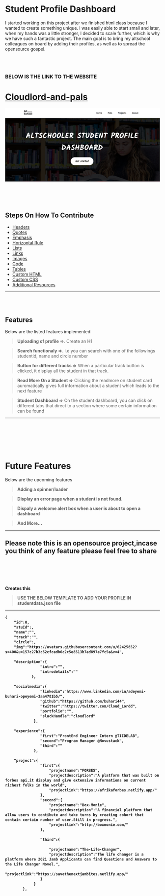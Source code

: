 # Student Profile Dashboard
I started working on this project after we finished html class because I wanted to create something unique. I was easily able to start small and later, when my hands was a little stronger, I decided to scale further, which is why we have such a fantastic project. The main goal is to bring my altschool colleagues on board by adding their profiles, as well as to spread the opensource gospel.

<br>
<br>


### BELOW IS THE LINK TO THE WEBSITE
# [Cloudlord-and-pals](https://cloudlord-and-pals.netlify.app/)
![Getting Started](./homeimg.png)



<br>
<br>
<br>


## Steps On How To Contribute
- [Headers](#headers)
- [Quotes](#quotes)
- [Emphasis](#emphasis)
- [Horizontal Rule](#horizontal-rule)
- [Lists](#lists)
- [Links](#links)
- [Images](#images)
- [Code](#code)
- [Tables](#tables)
- [Custom HTML](#custom-html)
- [Custom CSS](#custom-css)
- [Additional Resources](#additional-resources)

---
<br>
<br>

## Features
Below are the listed features implemented 

<!-- 
    Example

    # H1 Header 
-->
> **Uploading of profile =>**. Create an H1 

> **Search functionaly =>**. i.e you can search with one of the followings studentid, name and circle number

> **Button for different tracks =>**  When a particular track button is clicked, it display all the student in that track.

> **Read More On a Student =>** Clicking the readmore on student card auromatically gives full information about a student which leads to the next feature 

>**Student Dashboard =>** On the student dashboard, you can click on different tabs that direct to a section where some certain information can be found 
---

<br>
<br>
<br>
<br>
<br>

# Future Features

Below are the upcoming features
>**Adding a spinner/loader**

> **Display an error page when a student is not found**.

> **Dispaly a welcome alert box when a user is about to open a dashboard** 

> **And More...**
---
<b>
<b>
<b>

## Please note this is an opensource project,incase you think of any feature please feel free to share

<br>
<br>
<br>
<br>

Creates this 



> **USE THE BELOW TEMPLATE TO ADD YOUR PROFILE IN studentdata.json file** 

---

``` 
{
    "id":0,
    "stuId":,
    "name":"",
    "track":"",
    "circle":,
    "img":"https://avatars.githubusercontent.com/u/62425852?s=400&u=157c27b3c52cfcadb6c2c5e8513b7ad897e7fc5a&v=4",

    "description":{
                "intro":"",
                "introdetails":""
            },

    "socialmedia":{
                "linkedin":"https://www.linkedin.com/in/adeyemi-buhari-opeyemi-3aa4781b5/",
                "github":"https://github.com/buhari44",
                "twitter":"https://twitter.com/Cloud_Lordd",
                "portfolio":"",
                "slackHandle":"cloudlord"
             },

    "experience":{
                "first":"FrontEnd Engineer Intern @TIIDELAB",
                "second":"Program Manager @Novustack",
                "third":""
             },

    "project":{
                "first":{
                    "projectname":"FORBES",
                    "projectdescription":"A platform that was built on forbes api,it display and give extensive informations on current richest folks in the world",
                    "projectlink":"https://afrikaforbes.netlify.app/"
                },
                "second":{
                    "projectname":"Box-Monie",
                    "projectdescription":"A financial platform that allow users to contibute and take turns by creating cohort that contain certain number of user.Still in progress.",
                    "projectlink":"http://boxmonie.com/"
                },

                "third":{

                    "projectname":"The-Life-Changer",
                    "projectdescription":"The life changer is a platform where 2021 Jamb Applicants can find Questions and Answers to the Life Changer Novel.",
                    "projectlink":"https://savethenextjambites.netlify.app/"
                }
             }
        },





```

